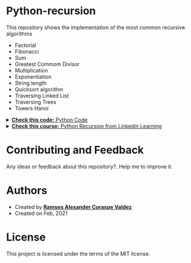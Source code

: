 # Python-recursion

This repository shows the implementation of the most common recursive algorithms

- Factorial
- Fibonacci
- Sum
- Greatest Commom Divisor
- Multiplication
- Exponentiation
- String length
- Quicksort algorithm
- Traversing Linked List
- Traversing Trees
- Towers Hanoi

<details closed>    
<summary> <a href="https://wittline.github.io/Python-recursion/code/python-recursion.html"> <strong>Check this code:</strong> Python Code </a> </summary>    
</details>

<details closed>    
<summary> <a href="https://www.linkedin.com/learning/python-recursion/the-power-of-recursion"> <strong>Check this course:</strong> Python Recursion from Linkedin Learning </a> </summary>    
</details>


# Contributing and Feedback
Any ideas or feedback about this repository?. Help me to improve it.

# Authors
- Created by <a href="https://www.linkedin.com/in/ramsescoraspe"><strong>Ramses Alexander Coraspe Valdez</strong></a>
- Created on Feb, 2021

# License
This project is licensed under the terms of the MIT license.

